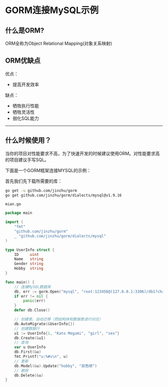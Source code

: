# GORM连接MySQL示例

## 什么是ORM?

ORM全称为Object Relational Mapping(对象关系映射)

## ORM优缺点

优点：

- 提高开发效率

缺点：

- 牺牲执行性能
- 牺牲灵活性
- 弱化SQL能力

<hr />

## 什么时候使用？

当你的项目对性能要求不高，为了快速开发的时候建议使用ORM。对性能要求高的项目建议手写SQL。



下面是一个GORM框架连接MYSQL的示例：

首先我们先下载所需要的库：

```bash
go get -u github.com/jinzhu/gorm
go get github.com/jinzhu/gorm/dialects/mysql@v1.9.16
```

`mian.go`

```go
package main

import (
	"fmt"
	"github.com/jinzhu/gorm"
	_ "github.com/jinzhu/gorm/dialects/mysql"
)

type UserInfo struct {
	ID     uint
	Name   string
	Gender string
	Hobby  string
}

func main() {
	// 连接MySQL数据库
	db, err := gorm.Open("mysql", "root:123456@(127.0.0.1:3306)/db1?charset=utf8mb4&parseTime=True&loc=Local")
	if err != nil {
		panic(err)
	}
	defer db.Close()

	// 创建表，自动迁移（把结构体和数据表进行对应）
	db.AutoMigrate(&UserInfo{})
	// 创建数据行
	u1 := UserInfo{1, "Kato Megumi", "girl", "sex"}
	db.Create(&u1)
	// 查询
	var u UserInfo
	db.First(&u)
	fmt.Printf("u:%#v\n", u)
	// 更新
	db.Model(&u).Update("hobby", "双色球")
	// 删除
	db.Delete(&u)
}
```

